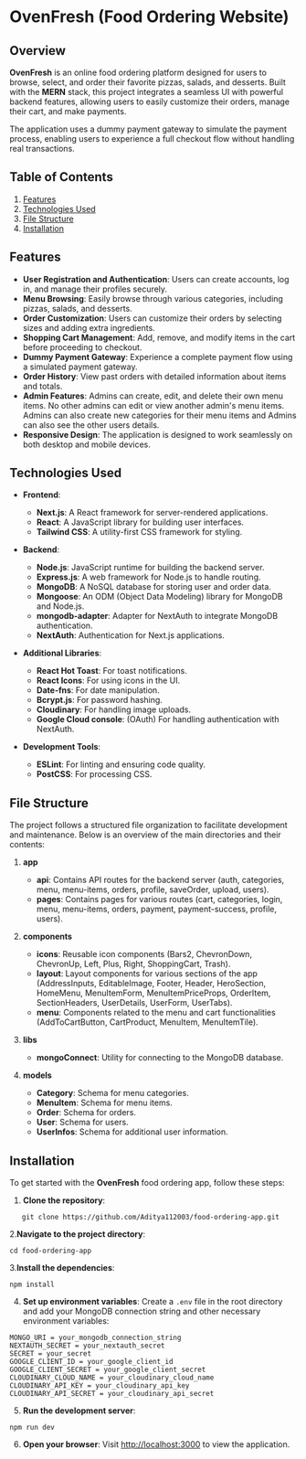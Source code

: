 # **OvenFresh** (Food Ordering Website)

## Overview

**OvenFresh** is an online food ordering platform designed for users to browse, select, and order their favorite pizzas, salads, and desserts. Built with the **MERN** stack, this project integrates a seamless UI with powerful backend features, allowing users to easily customize their orders, manage their cart, and make payments.

The application uses a dummy payment gateway to simulate the payment process, enabling users to experience a full checkout flow without handling real transactions.

## Table of Contents

1. [Features](#features)
2. [Technologies Used](#technologies-used)
3. [File Structure](#file-structure)
4. [Installation](#installation)

## Features

- **User Registration and Authentication**: Users can create accounts, log in, and manage their profiles securely.
- **Menu Browsing**: Easily browse through various categories, including pizzas, salads, and desserts.
- **Order Customization**: Users can customize their orders by selecting sizes and adding extra ingredients.
- **Shopping Cart Management**: Add, remove, and modify items in the cart before proceeding to checkout.
- **Dummy Payment Gateway**: Experience a complete payment flow using a simulated payment gateway.
- **Order History**: View past orders with detailed information about items and totals.
- **Admin Features**: Admins can create, edit, and delete their own menu items. No other admins can edit or view another admin's menu items. Admins can also create new categories for their menu items and Admins can also see the other users details.
- **Responsive Design**: The application is designed to work seamlessly on both desktop and mobile devices.

## Technologies Used

- **Frontend**:
  - **Next.js**: A React framework for server-rendered applications.
  - **React**: A JavaScript library for building user interfaces.
  - **Tailwind CSS**: A utility-first CSS framework for styling.

- **Backend**:
  - **Node.js**: JavaScript runtime for building the backend server.
  - **Express.js**: A web framework for Node.js to handle routing.
  - **MongoDB**: A NoSQL database for storing user and order data.
  - **Mongoose**: An ODM (Object Data Modeling) library for MongoDB and Node.js.
  - **mongodb-adapter**: Adapter for NextAuth to integrate MongoDB authentication.
  - **NextAuth**: Authentication for Next.js applications.

- **Additional Libraries**:
  - **React Hot Toast**: For toast notifications.
  - **React Icons**: For using icons in the UI.
  - **Date-fns**: For date manipulation.
  - **Bcrypt.js**: For password hashing.
  - **Cloudinary**: For handling image uploads.
  - **Google Cloud console**: (OAuth) For handling authentication with NextAuth.

- **Development Tools**:
  - **ESLint**: For linting and ensuring code quality.
  - **PostCSS**: For processing CSS.

## File Structure

The project follows a structured file organization to facilitate development and maintenance. Below is an overview of the main directories and their contents:

1. **app**
   - **api**: Contains API routes for the backend server (auth, categories, menu, menu-items, orders, profile, saveOrder, upload, users).
   - **pages**: Contains pages for various routes (cart, categories, login, menu, menu-items, orders, payment, payment-success, profile, users).

2. **components**
   - **icons**: Reusable icon components (Bars2, ChevronDown, ChevronUp, Left, Plus, Right, ShoppingCart, Trash).
   - **layout**: Layout components for various sections of the app (AddressInputs, EditableImage, Footer, Header, HeroSection, HomeMenu, MenuItemForm, MenuItemPriceProps, OrderItem, SectionHeaders, UserDetails, UserForm, UserTabs).
   - **menu**: Components related to the menu and cart functionalities (AddToCartButton, CartProduct, MenuItem, MenuItemTile).

3. **libs**
   - **mongoConnect**: Utility for connecting to the MongoDB database.

4. **models**
   - **Category**: Schema for menu categories.
   - **MenuItem**: Schema for menu items.
   - **Order**: Schema for orders.
   - **User**: Schema for users.
   - **UserInfos**: Schema for additional user information.

## Installation

To get started with the **OvenFresh** food ordering app, follow these steps:

1. **Clone the repository**:

```bash=
   git clone https://github.com/Aditya112003/food-ordering-app.git
```

2.**Navigate to the project directory**:

```
cd food-ordering-app 
```

 3.**Install the dependencies**:

 ```
npm install
 ```

 4. **Set up environment variables**: Create a `.env` file in the root directory and add your MongoDB connection string and other necessary environment variables:

 ```
 MONGO_URI = your_mongodb_connection_string 
 NEXTAUTH_SECRET = your_nextauth_secret 
 SECRET = your_secret
 GOOGLE_CLIENT_ID = your_google_client_id
 GOOGLE_CLIENT_SECRET = your_google_client_secret
 CLOUDINARY_CLOUD_NAME = your_cloudinary_cloud_name
 CLOUDINARY_API_KEY = your_cloudinary_api_key
 CLOUDINARY_API_SECRET = your_cloudinary_api_secret
```

5. **Run the development server**:

```
npm run dev
```

6. **Open your browser**: Visit [http://localhost:3000](http://localhost:3000) to view the application.
